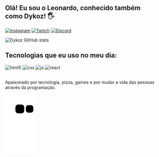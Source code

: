 ## Olá! Eu sou o Leonardo, conhecido também como Dykoz! 🖐️

<!--
**[![Blog](https://img.shields.io/website?label=SujeitoProgramador.com&style=for-the-badge&url=https://sujeitoprogramador.com/)](https://sujeitoprogramador.com)
[![Youtube](https://img.shields.io/badge/YouTube-FF0000?style=for-the-badge&logo=youtube&logoColor=white)](https://youtube.com/c/olhanoquedeu) -->
[![Instagram](https://img.shields.io/badge/Instagram-E4405F?style=for-the-badge&logo=instagram&logoColor=white)](https://instagram.com/oleonardocavinato)
[![Twitch](https://img.shields.io/badge/Twitch-9146FF?style=for-the-badge&logo=twitch&logoColor=white)](https://twitch.tv/dykoztv)
[![Discord](https://img.shields.io/badge/Discord-7289DA?style=for-the-badge&logo=discord&logoColor=white)](https://discord.gg/G8kkkEA)

![Dykoz GitHub stats](https://github-readme-stats.vercel.app/api?username=Dykoz&show_icons=true&theme=dracula&count_private=true)

## Tecnologias que eu uso no meu dia:

<div style="display: inline_block">
  <img align="center" alt="html5" src="https://img.shields.io/badge/HTML5-E34F26?style=for-the-badge&logo=html5&logoColor=white" />
  <img align="center" alt="css" src="https://img.shields.io/badge/CSS3-1572B6?style=for-the-badge&logo=css3&logoColor=white" />
  <img align="center" alt="js" src="https://img.shields.io/badge/JavaScript-F7DF1E?style=for-the-badge&logo=javascript&logoColor=black" />
  <img align="center" alt="react" src="https://img.shields.io/badge/React-20232A?style=for-the-badge&logo=react&logoColor=61DAFB" />
  <!-- <img align="center" alt="ts" src="https://img.shields.io/badge/TypeScript-007ACC?style=for-the-badge&logo=typescript&logoColor=white" />
  <img align="center" alt="nodejs" src="https://img.shields.io/badge/Node.js-43853D?style=for-the-badge&logo=node.js&logoColor=white" /> -->
</div><br/>

Apaixonado por tecnologia, pizza, games e por mudar a vida das pessoas através da programação.

![Snake animation](https://github.com/rafaballerini/rafaballerini/blob/output/github-contribution-grid-snake.svg)

<!-- ### Últimos videos:
- [Criando Infinite Scroll - React Native](https://youtu.be/TjkFGrjkXfc)<br/>
- [O que estudar para se tornar um desenvolvedor front-end? 2021](https://youtu.be/Ab-kGzlCCWI)<br/>
- [Criando interface login do Instagram - React Native](https://youtu.be/pSV9Wh_p2Cg)<br/>
- [Aprendendo e conhecendo FIGMA - UI Design](https://youtu.be/KRCfX25yFf4)<br/>
-->
